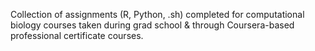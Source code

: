 Collection of assignments (R, Python, .sh) completed for computational biology courses taken during grad school & through Coursera-based professional certificate courses.

